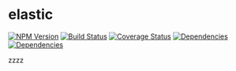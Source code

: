 # elastic

[![NPM Version][npm-image]][npm-url]
[![Build Status][travis-image]][travis-url]
[![Coverage Status][coverage-image]][coverage-url]
[![Dependencies][david-image]][david-url]
[![Dependencies][david-dev-image]][david-dev-url]

zzzz

[npm-image]: https://img.shields.io/npm/v/ramis.svg?style=flat-square
[npm-url]: https://www.npmjs.com/package/ramis
[travis-image]: https://img.shields.io/travis/ratherblue/ramis/master.svg?style=flat-square
[travis-url]: https://travis-ci.org/ratherblue/ramis
[coverage-image]: https://img.shields.io/coveralls/ratherblue/ramis.svg?style=flat-square
[coverage-url]: https://coveralls.io/r/ratherblue/ramis
[david-image]: https://img.shields.io/david/ratherblue/ramis.svg?style=flat-square
[david-url]: https://david-dm.org/ratherblue/ramis
[david-dev-image]: https://img.shields.io/david/dev/ratherblue/ramis.svg?style=flat-square
[david-dev-url]: https://david-dm.org/ratherblue/ramis#info=devDependencies&view=table

